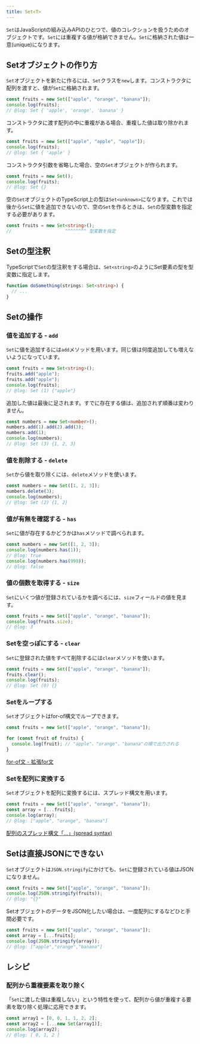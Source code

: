 ```yaml
---
title: Set<T>
---
```


`Set`はJavaScriptの組み込みAPIのひとつで、値のコレクションを扱うためのオブジェクトです。`Set`には重複する値が格納できません。`Set`に格納された値は一意(unique)になります。

## Setオブジェクトの作り方

`Set`オブジェクトを新たに作るには、`Set`クラスを`new`します。コンストラクタに配列を渡すと、値が`Set`に格納されます。

```ts twoslash
const fruits = new Set(["apple", "orange", "banana"]);
console.log(fruits);
// @log: Set { 'apple', 'orange', 'banana' }
```

コンストラクタに渡す配列の中に重複がある場合、重複した値は取り除かれます。

```ts twoslash
const fruits = new Set(["apple", "apple", "apple"]);
console.log(fruits);
// @log: Set { 'apple' }
```

コンストラクタ引数を省略した場合、空の`Set`オブジェクトが作られます。

```ts twoslash
const fruits = new Set();
console.log(fruits);
// @log: Set {}
```

空の`Set`オブジェクトのTypeScript上の型は`Set<unknown>`になります。これでは後から`Set`に値を追加できないので、空の`Set`を作るときは、`Set`の型変数を指定する必要があります。

```ts
const fruits = new Set<string>();
//                    ^^^^^^^^ 型変数を指定
```

## Setの型注釈

TypeScriptで`Set`の型注釈をする場合は、`Set<string>`のようにSet要素の型を型変数に指定します。

```ts twoslash
function doSomething(strings: Set<string>) {
  // ...
}
```

## Setの操作

### 値を追加する - `add`

`Set`に値を追加するには`add`メソッドを用います。同じ値は何度追加しても増えないようになっています。

```ts twoslash
const fruits = new Set<string>();
fruits.add("apple");
fruits.add("apple");
console.log(fruits);
// @log: Set (1) {"apple"}
```

追加した値は最後に足されます。すでに存在する値は、追加されず順番は変わりません。

```ts twoslash
const numbers = new Set<number>();
numbers.add(1).add(2).add(3);
numbers.add(1);
console.log(numbers);
// @log: Set (3) {1, 2, 3}
```

### 値を削除する - `delete`

`Set`から値を取り除くには、`delete`メソッドを使います。

```ts twoslash
const numbers = new Set([1, 2, 3]);
numbers.delete(3);
console.log(numbers);
// @log: Set (2) {1, 2}
```

### 値が有無を確認する - `has`

`Set`に値が存在するかどうかは`has`メソッドで調べられます。

```ts twoslash
const numbers = new Set([1, 2, 3]);
console.log(numbers.has(1));
// @log: true
console.log(numbers.has(999));
// @log: false
```

### 値の個数を取得する - `size`

`Set`にいくつ値が登録されているかを調べるには、`size`フィールドの値を見ます。

```ts twoslash
const fruits = new Set(["apple", "orange", "banana"]);
console.log(fruits.size);
// @log: 3
```

### Setを空っぽにする - `clear`

`Set`に登録された値をすべて削除するには`clear`メソッドを使います。

```ts twoslash
const fruits = new Set(["apple", "orange", "banana"]);
fruits.clear();
console.log(fruits);
// @log: Set (0) {}
```

### Setをループする

`Set`オブジェクトはfor-of構文でループできます。

```ts twoslash
const fruits = new Set(["apple", "orange", "banana"]);

for (const fruit of fruits) {
  console.log(fruit); // "apple"、"orange"、"banana"の順で出力される
}
```

[for-of文 - 拡張for文](../statements/for-of.md)

### Setを配列に変換する

`Set`オブジェクトを配列に変換するには、スプレッド構文を用います。

```ts twoslash
const fruits = new Set(["apple", "orange", "banana"]);
const array = [...fruits];
console.log(array);
// @log: ["apple", "orange", "banana"]
```

[配列のスプレッド構文「...」(spread syntax)](../values-types-variables/array/spread-syntax-for-array.md)

## Setは直接JSONにできない

`Set`オブジェクトは`JSON.stringify`にかけても、`Set`に登録されている値はJSONになりません。

```ts twoslash
const fruits = new Set(["apple", "orange", "banana"]);
console.log(JSON.stringify(fruits));
// @log: "{}"
```

SetオブジェクトのデータをJSON化したい場合は、一度配列にするなどひと手間必要です。

```ts twoslash
const fruits = new Set(["apple", "orange", "banana"]);
const array = [...fruits];
console.log(JSON.stringify(array));
// @log: ["apple","orange","banana"]
```

## レシピ

### 配列から重複要素を取り除く

「`Set`に渡した値は重複しない」という特性を使って、配列から値が重複する要素を取り除く処理に応用できます。

```js twoslash
const array1 = [0, 0, 1, 1, 2, 2];
const array2 = [...new Set(array1)];
console.log(array2);
// @log: [ 0, 1, 2 ]
```
